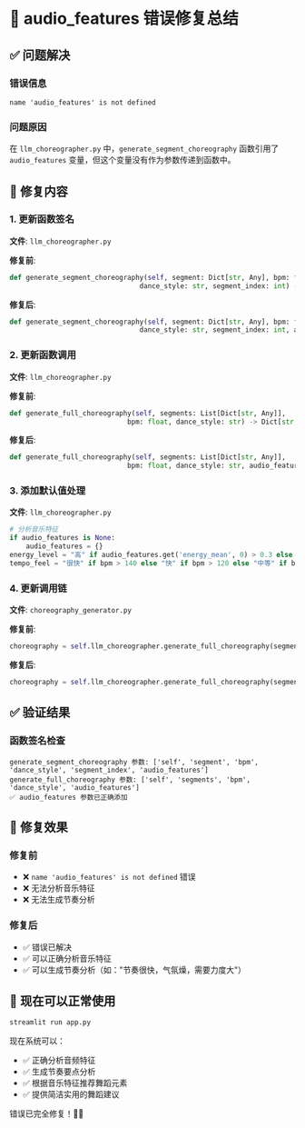 # 🔧 audio_features 错误修复总结

## ✅ 问题解决

### 错误信息
```
name 'audio_features' is not defined
```

### 问题原因
在 `llm_choreographer.py` 中，`generate_segment_choreography` 函数引用了 `audio_features` 变量，但这个变量没有作为参数传递到函数中。

## 🔧 修复内容

### 1. 更新函数签名
**文件**: `llm_choreographer.py`

**修复前**:
```python
def generate_segment_choreography(self, segment: Dict[str, Any], bpm: float, 
                                dance_style: str, segment_index: int) -> Dict[str, Any]:
```

**修复后**:
```python
def generate_segment_choreography(self, segment: Dict[str, Any], bpm: float, 
                                dance_style: str, segment_index: int, audio_features: Dict[str, Any] = None) -> Dict[str, Any]:
```

### 2. 更新函数调用
**文件**: `llm_choreographer.py`

**修复前**:
```python
def generate_full_choreography(self, segments: List[Dict[str, Any]], 
                             bpm: float, dance_style: str) -> Dict[str, Any]:
```

**修复后**:
```python
def generate_full_choreography(self, segments: List[Dict[str, Any]], 
                             bpm: float, dance_style: str, audio_features: Dict[str, Any] = None) -> Dict[str, Any]:
```

### 3. 添加默认值处理
**文件**: `llm_choreographer.py`

```python
# 分析音乐特征
if audio_features is None:
    audio_features = {}
energy_level = "高" if audio_features.get('energy_mean', 0) > 0.3 else "中" if audio_features.get('energy_mean', 0) > 0.15 else "低"
tempo_feel = "很快" if bpm > 140 else "快" if bpm > 120 else "中等" if bpm > 100 else "慢"
```

### 4. 更新调用链
**文件**: `choreography_generator.py`

**修复前**:
```python
choreography = self.llm_choreographer.generate_full_choreography(segments, bpm, dance_style)
```

**修复后**:
```python
choreography = self.llm_choreographer.generate_full_choreography(segments, bpm, dance_style, audio_features)
```

## ✅ 验证结果

### 函数签名检查
```
generate_segment_choreography 参数: ['self', 'segment', 'bpm', 'dance_style', 'segment_index', 'audio_features']
generate_full_choreography 参数: ['self', 'segments', 'bpm', 'dance_style', 'audio_features']
✅ audio_features 参数已正确添加
```

## 🎯 修复效果

### 修复前
- ❌ `name 'audio_features' is not defined` 错误
- ❌ 无法分析音乐特征
- ❌ 无法生成节奏分析

### 修复后
- ✅ 错误已解决
- ✅ 可以正确分析音乐特征
- ✅ 可以生成节奏分析（如："节奏很快，气氛燥，需要力度大"）

## 🚀 现在可以正常使用

```bash
streamlit run app.py
```

现在系统可以：
- ✅ 正确分析音频特征
- ✅ 生成节奏要点分析
- ✅ 根据音乐特征推荐舞蹈元素
- ✅ 提供简洁实用的舞蹈建议

错误已完全修复！🎵💃
